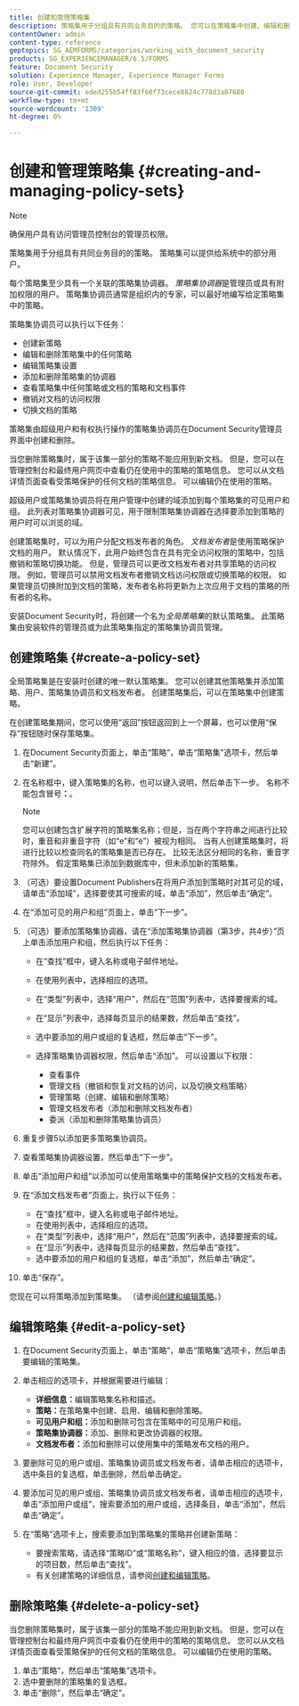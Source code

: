 ```yaml
---
title: 创建和管理策略集
description: 策略集用于分组具有共同业务目的的策略。 您可以在策略集中创建、编辑和删除策略。
contentOwner: admin
content-type: reference
geptopics: SG_AEMFORMS/categories/working_with_document_security
products: SG_EXPERIENCEMANAGER/6.5/FORMS
feature: Document Security
solution: Experience Manager, Experience Manager Forms
role: User, Developer
source-git-commit: eded255b54ff83f60f73cece8824c778d3a87680
workflow-type: tm+mt
source-wordcount: '1309'
ht-degree: 0%

---
```


# 创建和管理策略集 {#creating-and-managing-policy-sets}

>[!NOTE]
> 
> 确保用户具有访问管理员控制台的管理员权限。

策略集用于分组具有共同业务目的的策略。 策略集可以提供给系统中的部分用户。

每个策略集至少具有一个关联的策略集协调器。 *策略集协调器*&#x200B;是管理员或具有附加权限的用户。 策略集协调员通常是组织内的专家，可以最好地编写给定策略集中的策略。

策略集协调员可以执行以下任务：

* 创建新策略
* 编辑和删除策略集中的任何策略
* 编辑策略集设置
* 添加和删除策略集的协调器
* 查看策略集中任何策略或文档的策略和文档事件
* 撤销对文档的访问权限
* 切换文档的策略

策略集由超级用户和有权执行操作的策略集协调员在Document Security管理员界面中创建和删除。

当您删除策略集时，属于该集一部分的策略不能应用到新文档。 但是，您可以在管理控制台和最终用户网页中查看仍在使用中的策略的策略信息。 您可以从文档详情页面查看受策略保护的任何文档的策略信息。 可以编辑仍在使用的策略。

超级用户或策略集协调员将在用户管理中创建的域添加到每个策略集的可见用户和组。 此列表对策略集协调器可见，用于限制策略集协调器在选择要添加到策略的用户时可以浏览的域。

创建策略集时，可以为用户分配文档发布者的角色。 *文档发布者*&#x200B;是使用策略保护文档的用户。 默认情况下，此用户始终包含在具有完全访问权限的策略中，包括撤销和策略切换功能。 但是，管理员可以更改文档发布者对共享策略的访问权限。 例如，管理员可以禁用文档发布者撤销文档访问权限或切换策略的权限。 如果管理员切换附加到文档的策略，发布者名称将更新为上次应用于文档的策略的所有者的名称。

安装Document Security时，将创建一个名为&#x200B;*全局策略集*&#x200B;的默认策略集。 此策略集由安装软件的管理员或为此策略集指定的策略集协调员管理。

## 创建策略集 {#create-a-policy-set}

全局策略集是在安装时创建的唯一默认策略集。 您可以创建其他策略集并添加策略、用户、策略集协调员和文档发布者。 创建策略集后，可以在策略集中创建策略。

在创建策略集期间，您可以使用“返回”按钮返回到上一个屏幕，也可以使用“保存”按钮随时保存策略集。

1. 在Document Security页面上，单击“策略”，单击“策略集”选项卡，然后单击“新建”。
1. 在名称框中，键入策略集的名称，也可以键入说明，然后单击下一步。 名称不能包含冒号&#x200B;**：**。

   >[!NOTE]
   >
   >您可以创建包含扩展字符的策略集名称；但是，当在两个字符串之间进行比较时，重音和非重音字符（如“e”和“é”）被视为相同。 当有人创建策略集时，将进行比较以检查同名的策略集是否已存在。 比较无法区分相同的名称，重音字符除外。 假定策略集已添加到数据库中，但未添加新的策略集。

1. （可选）要设置Document Publishers在将用户添加到策略时对其可见的域，请单击“添加域”，选择要使其可搜索的域，单击“添加”，然后单击“确定”。
1. 在“添加可见的用户和组”页面上，单击“下一步”。
1. （可选）要添加策略集协调器，请在“添加策略集协调器（第3步，共4步）”页上单击添加用户和组，然后执行以下任务：

   * 在“查找”框中，键入名称或电子邮件地址。
   * 在使用列表中，选择相应的选项。
   * 在“类型”列表中，选择“用户”，然后在“范围”列表中，选择要搜索的域。
   * 在“显示”列表中，选择每页显示的结果数，然后单击“查找”。
   * 选中要添加的用户或组的复选框，然后单击“下一步”。
   * 选择策略集协调器权限，然后单击“添加”。 可以设置以下权限：

      * 查看事件
      * 管理文档（撤销和恢复对文档的访问，以及切换文档策略）
      * 管理策略（创建、编辑和删除策略）
      * 管理文档发布者（添加和删除文档发布者）
      * 委派（添加和删除策略集协调员）

1. 重复步骤5以添加更多策略集协调员。
1. 查看策略集协调器设置，然后单击“下一步”。
1. 单击“添加用户和组”以添加可以使用策略集中的策略保护文档的文档发布者。
1. 在“添加文档发布者”页面上，执行以下任务：

   * 在“查找”框中，键入名称或电子邮件地址。
   * 在使用列表中，选择相应的选项。
   * 在“类型”列表中，选择“用户”，然后在“范围”列表中，选择要搜索的域。
   * 在“显示”列表中，选择每页显示的结果数，然后单击“查找”。
   * 选中要添加的用户和组的复选框，单击“添加”，然后单击“确定”。

1. 单击“保存”。

您现在可以将策略添加到策略集。 （请参阅[创建和编辑策略](/help/forms/using/admin-help/creating-policies.md#creating-and-editing-policies)。）

## 编辑策略集 {#edit-a-policy-set}

1. 在Document Security页面上，单击“策略”，单击“策略集”选项卡，然后单击要编辑的策略集。
1. 单击相应的选项卡，并根据需要进行编辑：

   * **详细信息：**&#x200B;编辑策略集名称和描述。
   * **策略：**&#x200B;在策略集中创建、启用、编辑和删除策略。
   * **可见用户和组：**&#x200B;添加和删除可包含在策略中的可见用户和组。
   * **策略集协调器：**&#x200B;添加、删除和更改协调器的权限。
   * **文档发布者：**&#x200B;添加和删除可以使用集中的策略发布文档的用户。

1. 要删除可见的用户或组、策略集协调员或文档发布者，请单击相应的选项卡，选中条目的复选框，单击删除，然后单击确定。
1. 要添加可见的用户或组、策略集协调员或文档发布者，请单击相应的选项卡，单击“添加用户或组”，搜索要添加的用户或组，选择条目，单击“添加”，然后单击“确定”。
1. 在“策略”选项卡上，搜索要添加到策略集的策略并创建新策略：

   * 要搜索策略，请选择“策略ID”或“策略名称”，键入相应的值，选择要显示的项目数，然后单击“查找”。
   * 有关创建策略的详细信息，请参阅[创建和编辑策略](/help/forms/using/admin-help/creating-policies.md#creating-and-editing-policies)。

## 删除策略集 {#delete-a-policy-set}

当您删除策略集时，属于该集一部分的策略不能应用到新文档。 但是，您可以在管理控制台和最终用户网页中查看仍在使用中的策略的策略信息。 您可以从文档详情页面查看受策略保护的任何文档的策略信息。 可以编辑仍在使用的策略。

1. 单击“策略”，然后单击“策略集”选项卡。
1. 选中要删除的策略集的复选框。
1. 单击“删除”，然后单击“确定”。
